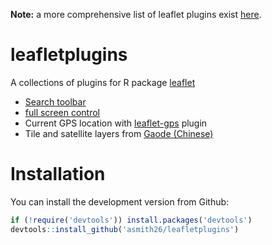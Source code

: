 **Note:** a more comprehensive list of leaflet plugins exist [here](https://github.com/bhaskarvk/leaflet.extras).

# leafletplugins
A collections of plugins for R package [leaflet](https://github.com/rstudio/leaflet)

* [Search toolbar](https://github.com/stefanocudini/leaflet-search)
* [full screen control](https://github.com/brunob/leaflet.fullscreen)
* Current GPS location with [leaflet-gps](https://github.com/stefanocudini/leaflet-gps) plugin
* Tile and satellite layers from [Gaode (Chinese)](http://ditu.amap.com/)

# Installation

You can install the development version from Github:

```r
if (!require('devtools')) install.packages('devtools')
devtools::install_github('asmith26/leafletplugins')
```
